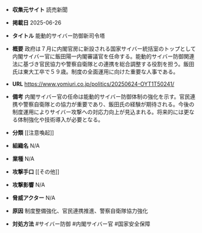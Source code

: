 - **収集元サイト**
読売新聞

- **掲載日**
2025-06-26

- **タイトル**
能動的サイバー防御新司令塔

- **概要**
政府は７月に内閣官房に新設される国家サイバー統括室のトップとして内閣サイバー官に飯田陽一内閣審議官を任命する。能動的サイバー防御関連法に基づき官民協力や警察自衛隊との連携を総合調整する役割を担う。飯田氏は東大工卒で５９歳。制度の全面運用に向けた重要な人事である。

- **URL**
https://www.yomiuri.co.jp/politics/20250624-OYT1T50241/

- **備考**
内閣サイバー官の任命は能動的サイバー防御体制の強化を示す。官民連携や警察自衛隊との協力が重要であり、飯田氏の経験が期待される。今後の制度運用によりサイバー攻撃への対応力向上が見込まれる。将来的には更なる体制強化や技術導入が必要となる。

- **分類**
[[注意喚起]]

- **組織名**
N/A

- **業種**
N/A

- **攻撃手口**
[[その他]]

- **攻撃影響**
N/A

- **脅威アクター**
N/A

- **原因**
制度整備強化、官民連携推進、警察自衛隊協力強化

- **対処方法**
#サイバー防御 #内閣サイバー官 #国家安全保障
